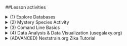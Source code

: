 ##Lesson activities


<details><summary>(1) Explore Databases</summary>
<p>
**Databases** 
1. We will be using the National Center for Biotechnology Information (NCBI) Genbank Database in our next activity:
	- NCBI: <https://www.ncbi.nlm.nih.gov/>

2. **Interactive Question**: What are other public databases that contain genetic information or metadata?
	- Answer after question prompt #1 on the shared [google doc](https://docs.google.com/document/d/1xgxABsq-lf71GnMk180G3FDiJ3OnkGJtF5Jm5-WaY4Y/edit?usp=sharing). 

3. How to use NCBI's Genbank database:
	- Introduction to NCBI Basic Local Alignment Search Tool (`BLAST`) `BLAST` is a program that can detect sequence similarity between a Query sequence and sequences within a database. 
	- There are great existing tutorials and slides that have been shared to better understand the NCBI's `BLAST` alignment algorithm.
		- <http://www.shodor.org/media/content//petascale/materials/dataIntensive/BLAST/BLAST_Intro_pdf.pdf>
		- <https://community.gep.wustl.edu/wiki/images/2/28/2011_8b_BLASTrv7_rev.pdf>

</p>
</details>

<details><summary>(2) Mystery Species Activity</summary>
<p>
**Let's get started:**

1. Open the mystery species data file: mystery_species.fasta.txt
2. Navigate to [NCBI Blast](https://blast.ncbi.nlm.nih.gov/Blast.cgi)
3. Choose any DNA sequence from the file and copy the sequence. 
4. Paste the sequence in the "Enter Query Sequence" window.
5. Search all "Standard databases (nr etc.)"  for "Highly similar sequences (megablast)"
6. Investigate the top match. Use a search engine to retrieve a photo of your mystery species!

</p>
</details>


<details><summary>(3) Comand Line Basics </summary>
<p>

**Follow UNIX Setup instructions used in The Carpentries** <https://carpentries.org/> : 

- Window's users install Git for Windows
	- <https://gitforwindows.org/>

**Useful Links**

- Command Line for Mac and Windows
	- Lesson 1: <https://swcarpentry.github.io/shell-novice/01-intro/index.html>
	- Lesson 2: <https://swcarpentry.github.io/shell-novice/02-filedir/index.html>
	- Lesson 3: <https://swcarpentry.github.io/shell-novice/03-create/index.html>
	
</p>
</details>
		

<details><summary>(4) Data Analysis & Data Visualization (usegalaxy.org) </summary>
<p>

**Sign up and Tutorial Steps**

1. Sign-up for a Galaxy account at usegalaxy.org
2. Upload sequences file to UseGalaxy.org instance.
(Zika data from Next Strain.org; https://nextstrain.org/zika)
3. Run Multiple Sequence Alignment using MAFFT.
4. Visualize the alignment. 
	- Integrated MSA Viewer vs IGV.
	- Interpret the results.
5. Tree building (zika virus; https://nextstrain.org/zika)
	- Generate a Phylogeny (study evolution) using IQtree.
	- Visualize the phylogeny using the integrated "Phylogenetic Tree Visualization" tool.

**Useful Links** 

- Introduction to Galaxy
	- <https://galaxyproject.org/learn/>
	- <https://training.galaxyproject.org/training-material/topics/introduction/>
</p>
</details>

<details><summary>(ADVANCED) Nextstrain.org Zika Tutorial </summary>
<p>

1. Follow the Next Strain tutorial on how to set up a visualization of Zika virus data: <https://nextstrain.org/docs/tutorials/zika>.
2. Follow Installation/Setup Instructions.
- Helpful Tips: 
	- Install latest version of Node.js : <https://nodejs.org/en/>
	- Best to Install Augur & Auspice with Conda.
3. Follow the commands to analyze the data provided.

####Note: Update to last command in Zika Tutorial
- "Explore the Results" to work with the latest version of augur. 

```
augur export v2 \
  --tree results/tree.nwk \
  --metadata data/metadata.tsv \
  --node-data results/branch_lengths.json \
              results/traits.json \
              results/nt_muts.json \
              results/aa_muts.json \
  --colors config/colors.tsv \
  --lat-longs config/lat_longs.tsv \
  --auspice-config config/auspice_config.json \
  --output auspice/zika.json \
```

</p>
</details>







